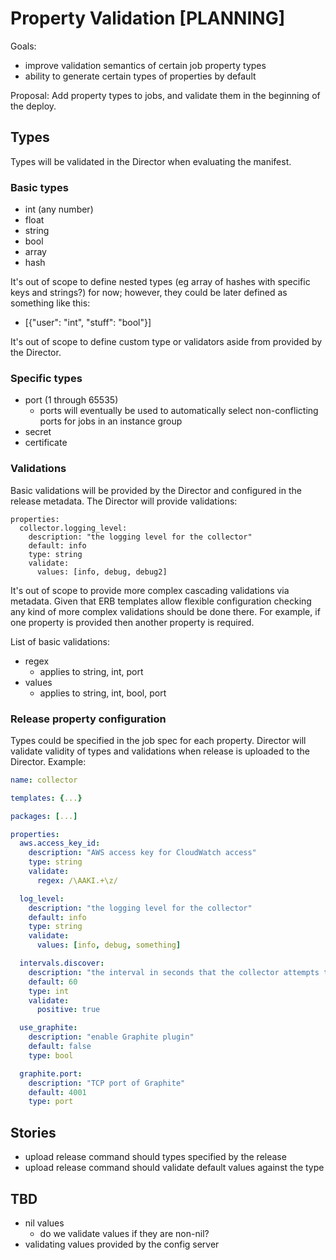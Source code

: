 # Property Validation [PLANNING]

Goals:

- improve validation semantics of certain job property types
- ability to generate certain types of properties by default

Proposal: Add property types to jobs, and validate them in the beginning of the deploy.

## Types

Types will be validated in the Director when evaluating the manifest.

### Basic types

- int (any number)
- float
- string
- bool
- array
- hash

It's out of scope to define nested types (eg array of hashes with specific keys and strings?) for now; however, they could be later defined as something like this:

- [{"user": "int", "stuff": "bool"}]

It's out of scope to define custom type or validators aside from provided by the Director.

### Specific types

- port (1 through 65535)
  - ports will eventually be used to automatically select non-conflicting ports for jobs in an instance group
- secret
- certificate

### Validations

Basic validations will be provided by the Director and configured in the release metadata. The Director will provide validations:

```
properties:
  collector.logging_level:
    description: "the logging level for the collector"
    default: info
    type: string
    validate:
      values: [info, debug, debug2]
```

It's out of scope to provide more complex cascading validations via metadata. Given that ERB templates allow flexible configuration checking any kind of more complex validations should be done there. For example, if one property is provided then another property is required.

List of basic validations:

- regex
  - applies to string, int, port
- values
  - applies to string, int, bool, port

### Release property configuration

Types could be specified in the job spec for each property. Director will validate validity of types and validations when release is uploaded to the Director. Example:

```yaml
name: collector

templates: {...}

packages: [...]

properties:
  aws.access_key_id:
    description: "AWS access key for CloudWatch access"
    type: string
    validate:
      regex: /\AAKI.+\z/

  log_level:
    description: "the logging level for the collector"
    default: info
    type: string
    validate:
      values: [info, debug, something]

  intervals.discover:
    description: "the interval in seconds that the collector attempts to discover components"
    default: 60
    type: int
    validate:
      positive: true

  use_graphite:
    description: "enable Graphite plugin"
    default: false
    type: bool

  graphite.port:
    description: "TCP port of Graphite"
    default: 4001
    type: port
```

## Stories

- upload release command should types specified by the release
- upload release command should validate default values against the type

## TBD

- nil values
  - do we validate values if they are non-nil?
- validating values provided by the config server
